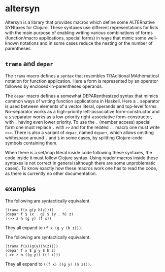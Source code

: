 # altersyn

Altersyn is a library that provides macros which define some ALTERnative SYNtaxes for Clojure. These syntaxes use different representations for lists with the main purpose of enabling writing various combinations of forms (function/macro applications, special forms) in ways that mimic some well-known notations and in some cases reduce the nesting or the number of parentheses.

## `trama` and `depar`

The `trama` macro defines a syntax that resembles TRAditional MAthematical notation for function application. Here a form is represented by an operator followed by enclosed-in-parentheses operands.

The `depar` macro defines a somewhat DEPARenthesized syntax that mimics common ways of writing function applications in Haskell. Here a `.` separator is used between elements of a vector literal, operands and top-level forms. No-separator works as a high-priority left-associative form-constructor and a `$` separator works as a low-priority right-associative form-constructor, with `.` having even lower priority. To use the `.` (member access) special form one must replace `.` with `>>` and for the related `..` macro one must write `>>>`. There is also a variant of `depar`, named `depar+`, which allows omitting whitespace around `.` and `$` in some cases, by splitting Clojure-code symbols containing them.

When there is a set/map literal inside code following these syntaxes, the code inside it must follow Clojure syntax. Using reader macros inside these syntaxes is not correct in general (although there are some unproblematic cases). To know exactly how these macros work one has to read the code, as there is currently no other documentation.

## examples

The following are syntactically equivalent.

```
(trama f(x g(y h(z))))
(depar f $ (x . g) $ (y . h) z)
(->> z h (g y) (f x))
```

They all expand to `(f x (g y (h z)))`.

The following are syntactically equivalent.

```
(trama f(x)(g(y)(h(z))))
(depar f x $ g y $ h z)
(->> z h ((g y)) ((f x)))
```

They all expand to `((f x) ((g y) (h z)))`.
